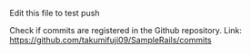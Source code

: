 Edit this file to test push

Check if commits are registered in the Github repository.
Link: https://github.com/takumifuji09/SampleRails/commits


